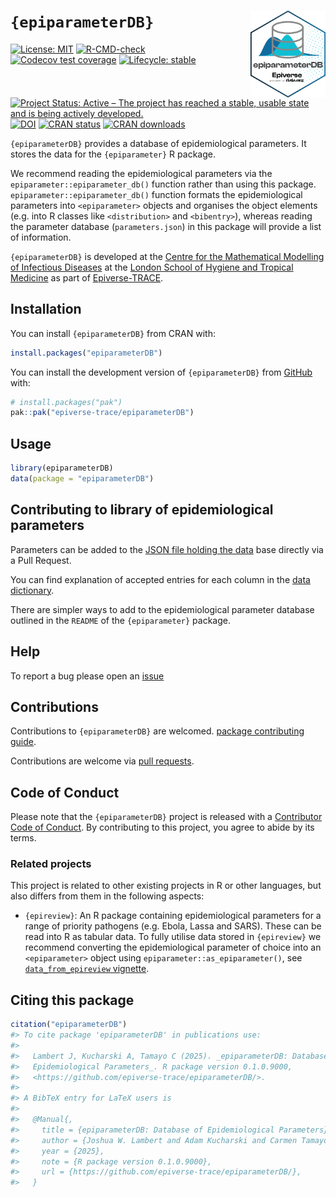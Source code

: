 
<!-- README.md is generated from README.Rmd. Please edit that file. -->
<!-- The code to render this README is stored in .github/workflows/render-readme.yaml -->
<!-- Variables marked with double curly braces will be transformed beforehand: -->
<!-- `packagename` is extracted from the DESCRIPTION file -->
<!-- `gh_repo` is extracted via a special environment variable in GitHub Actions -->

# `{epiparameterDB}` <img src="man/figures/logo.svg" align="right" width="120" alt="" />

<!-- badges: start -->

[![License:
MIT](https://img.shields.io/badge/License-MIT-yellow.svg)](https://opensource.org/license/mit)
[![R-CMD-check](https://github.com/epiverse-trace/epiparameterDB/actions/workflows/R-CMD-check.yaml/badge.svg)](https://github.com/epiverse-trace/epiparameterDB/actions/workflows/R-CMD-check.yaml)
[![Codecov test
coverage](https://codecov.io/gh/epiverse-trace/epiparameterDB/branch/main/graph/badge.svg)](https://app.codecov.io/gh/epiverse-trace/epiparameterDB?branch=main)
[![Lifecycle:
stable](https://img.shields.io/badge/lifecycle-stable-brightgreen.svg)](https://lifecycle.r-lib.org/articles/stages.html#stable)
[![Project Status: Active – The project has reached a stable, usable
state and is being actively
developed.](https://www.repostatus.org/badges/latest/active.svg)](https://www.repostatus.org/#active)
[![DOI](https://zenodo.org/badge/DOI/10.5281/zenodo.14514630.svg)](https://doi.org/10.5281/zenodo.14514630)
[![CRAN
status](https://www.r-pkg.org/badges/version/epiparameterDB)](https://CRAN.R-project.org/package=epiparameterDB)
[![CRAN
downloads](https://cranlogs.r-pkg.org/badges/epiparameterDB)](https://cran.r-project.org/package=epiparameterDB)
<!-- badges: end -->

`{epiparameterDB}` provides a database of epidemiological parameters. It
stores the data for the `{epiparameter}` R package.

We recommend reading the epidemiological parameters via the
`epiparameter::epiparameter_db()` function rather than using this
package. `epiparameter::epiparameter_db()` function formats the
epidemiological parameters into `<epiparameter>` objects and organises
the object elements (e.g. into R classes like `<distribution>` and
`<bibentry>`), whereas reading the parameter database
(`parameters.json`) in this package will provide a list of information.

`{epiparameterDB}` is developed at the [Centre for the Mathematical
Modelling of Infectious
Diseases](https://www.lshtm.ac.uk/research/centres/centre-mathematical-modelling-infectious-diseases)
at the [London School of Hygiene and Tropical
Medicine](https://www.lshtm.ac.uk/) as part of
[Epiverse-TRACE](https://data.org/initiatives/epiverse/).

## Installation

You can install `{epiparameterDB}` from CRAN with:

``` r
install.packages("epiparameterDB")
```

You can install the development version of `{epiparameterDB}` from
[GitHub](https://github.com/) with:

``` r
# install.packages("pak")
pak::pak("epiverse-trace/epiparameterDB")
```

## Usage

``` r
library(epiparameterDB)
data(package = "epiparameterDB")
```

## Contributing to library of epidemiological parameters

Parameters can be added to the [JSON file holding the
data](https://github.com/epiverse-trace/epiparameterDB/blob/main/inst/extdata/parameters.json)
base directly via a Pull Request.

You can find explanation of accepted entries for each column in the
[data
dictionary](https://github.com/epiverse-trace/epiparameterDB/blob/main/inst/extdata/data_dictionary.json).

There are simpler ways to add to the epidemiological parameter database
outlined in the `README` of the `{epiparameter}` package.

## Help

To report a bug please open an
[issue](https://github.com/epiverse-trace/epiparameterDB/issues/new/choose)

## Contributions

Contributions to `{epiparameterDB}` are welcomed. [package contributing
guide](https://github.com/epiverse-trace/.github/blob/main/CONTRIBUTING.md).

Contributions are welcome via [pull
requests](https://github.com/epiverse-trace/epiparameterDB/pulls).

## Code of Conduct

Please note that the `{epiparameterDB}` project is released with a
[Contributor Code of
Conduct](https://github.com/epiverse-trace/.github/blob/main/CODE_OF_CONDUCT.md).
By contributing to this project, you agree to abide by its terms.

### Related projects

This project is related to other existing projects in R or other
languages, but also differs from them in the following aspects:

- `{epireview}`: An R package containing epidemiological parameters for
  a range of priority pathogens (e.g. Ebola, Lassa and SARS). These can
  be read into R as tabular data. To fully utilise data stored in
  `{epireview}` we recommend converting the epidemiological parameter of
  choice into an `<epiparameter>` object using
  `epiparameter::as_epiparameter()`, see [`data_from_epireview`
  vignette](https://epiverse-trace.github.io/epiparameter/articles/data_from_epireview.html).

## Citing this package

``` r
citation("epiparameterDB")
#> To cite package 'epiparameterDB' in publications use:
#> 
#>   Lambert J, Kucharski A, Tamayo C (2025). _epiparameterDB: Database of
#>   Epidemiological Parameters_. R package version 0.1.0.9000,
#>   <https://github.com/epiverse-trace/epiparameterDB/>.
#> 
#> A BibTeX entry for LaTeX users is
#> 
#>   @Manual{,
#>     title = {epiparameterDB: Database of Epidemiological Parameters},
#>     author = {Joshua W. Lambert and Adam Kucharski and Carmen Tamayo},
#>     year = {2025},
#>     note = {R package version 0.1.0.9000},
#>     url = {https://github.com/epiverse-trace/epiparameterDB/},
#>   }
```
